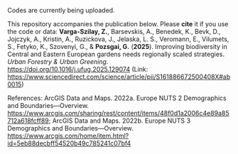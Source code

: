 Codes are currently being uploaded.

This repository accompanies the publication below. Please **cite** it if you use the code or data:
**Varga-Szilay, Z.**, Barsevskis, A., Benedek, K., Bevk, D., Jojczyk, A., Kristin, A., Ruzickova, J., Jelaska, L. S., Veromann, E., Vilumets, S., Fetyko, K., Szovenyi, G., & **Pozsgai, G.** (**2025**). Improving biodiversity in Central and Eastern European gardens needs regionally scaled strategies. _Urban Forestry & Urban Greening_. https://doi.org/10.1016/j.ufug.2025.129074
(Link: https://www.sciencedirect.com/science/article/pii/S161886672500408X#ab0015)

References: 
ArcGIS Data and Maps. 2022a. Europe NUTS 2 Demographics and Boundaries—Overview. https://www.arcgis.com/sharing/rest/content/items/48f0d1a2006c4e89a85712a618fcff89;
ArcGIS Data and Maps. 2022b. Europe NUTS 3 Demographics and Boundaries—Overview. https://www.arcgis.com/home/item.html?id=5eb88decbff54520b49c785241c07bf4

